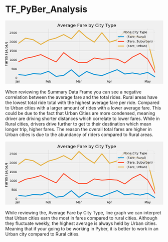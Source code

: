 # TF_PyBer_Analysis
![Outcomes based on goals](https://github.com/taylorfrias/TF_PyBer_Analysis/blob/master/resources/avg_city_fare.png)

When reviewing the Summary Data Frame you can see a negative correlation between the average fare and the total rides. Rural areas have the lowest total ride total with the highest average fare per ride. Compared to Urban cities with a larger amount of rides with a lower average fare. This could be due to the fact that Urban Cities are more condensed, meaning driver are driving shorter distances which correlate to lower fares. While in Rural cities, drivers drive further to get to their destination which mean longer trip, higher fares. The reason the overall total fares are higher in Urban cities is due to the abundancy of riders compared to Rural areas. 

![](https://github.com/taylorfrias/TF_PyBer_Analysis/blob/master/resources/avg_city_fare.png)

While reviewing the, Average Fare by City Type, line graph we can interpret that Urban cities earn the most in fares compared to rural cities. Although they fluctuate weekly, the highest average is always held by Urban cities. Meaning that if your going to be working in Pyber, it is better to work in an Urban city compared to Rural cities. 
